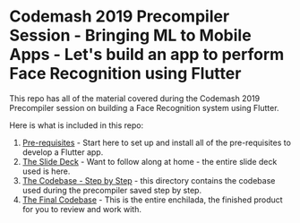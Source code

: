 # Codemash 2019 Precompiler Session - Bringing ML to Mobile Apps - Let's build an app to perform Face Recognition using Flutter

This repo has all of the material covered during the Codemash 2019 Precompiler session on building a Face Recognition system using Flutter.

Here is what is included in this repo:

1. [Pre-requisites]() - Start here to set up and install all of the pre-requisites to develop a Flutter app.
2. [The Slide Deck](https://github.com/donwardpeng/codemash_flutter_precompiler/tree/master/slidedeck) - Want to follow along at home - the entire slide deck used is here.
3. [The Codebase - Step by Step](https://github.com/donwardpeng/codemash_flutter_precompiler/tree/master/step_by_step_codebase) - this directory contains the codebase used during the precompiler saved step by step.
4. [The Final Codebase](https://github.com/donwardpeng/codemash_flutter_precompiler/tree/master/final_codebase) - This is the entire enchilada, the finished product for you to review and work with.


